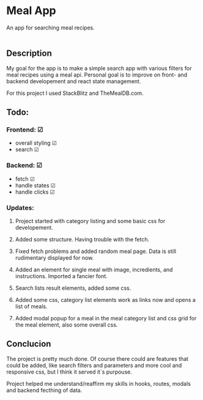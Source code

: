 # Meal App

An app for searching meal recipes.
<br></br>

## Description

My goal for the app is to make a simple search app with various filters for meal recipes using a meal api.
Personal goal is to improve on front- and backend developement and react state management.

For this project I used StackBlitz and TheMealDB.com.

## Todo:

### Frontend: &#x2611;
- overall styling &#x2611;
- search &#x2611;

### Backend: &#x2611;
  - fetch &#x2611;
  - handle states &#x2611;
  - handle clicks &#x2611;
  
### Updates:

1. Project started with category listing and some basic css  for developement.

2. Added some structure. Having trouble with the fetch.

3. Fixed fetch problems and added random meal page. Data is still rudimentary displayed for now.

4. Added an element for single meal with image, incredients, and instructions. Imported a fancier font.

5. Search lists result elements, added some css.

6. Added some css, category list elements work as links now and opens a list of meals.

6. Added modal popup for a meal in the meal category list and css grid for the meal element, also some overall css. 

## Conclucion

The project is pretty much done. Of course there could are features that could be added, like search filters and parameters and more cool and responsive css, but I think it served it´s purpouse. 

Project helped me understand/reaffirm my skills in hooks, routes, modals and backend fecthing of data.

